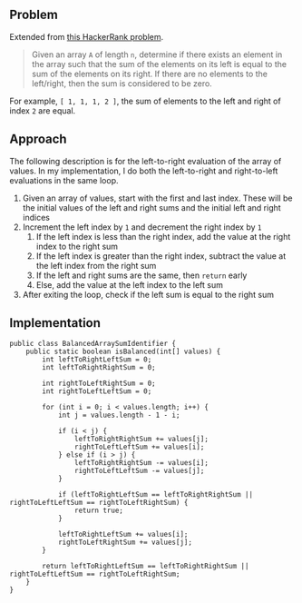 ## Problem

Extended from [this HackerRank problem](https://www.hackerrank.com/challenges/sherlock-and-array).

> Given an array `A` of length `n`, determine if there exists an element in the array such that the sum of the elements on
its left is equal to the sum of the elements on its right.
> If there are no elements to the left/right, then the sum is considered to be zero.

For example, `[ 1, 1, 1, 2 ]`, the sum of elements to the left and right of index `2` are equal.

## Approach

The following description is for the left-to-right evaluation of the array of values. In my implementation, I do both the
left-to-right and right-to-left evaluations in the same loop.

1. Given an array of values, start with the first and last index. These will be the initial values of the left and
   right sums and the initial left and right indices
2. Increment the left index by `1` and decrement the right index by `1`
   1. If the left index is less than the right index, add the value at the right index to the right sum
   2. If the left index is greater than the right index, subtract the value at the left index from the right sum
   3. If the left and right sums are the same, then `return` early
   4. Else, add the value at the left index to the left sum
3. After exiting the loop, check if the left sum is equal to the right sum

## Implementation

<!-- language: lang-java -->

    public class BalancedArraySumIdentifier {
        public static boolean isBalanced(int[] values) {
            int leftToRightLeftSum = 0;
            int leftToRightRightSum = 0;

            int rightToLeftRightSum = 0;
            int rightToLeftLeftSum = 0;

            for (int i = 0; i < values.length; i++) {
                int j = values.length - 1 - i;

                if (i < j) {
                    leftToRightRightSum += values[j];
                    rightToLeftLeftSum += values[i];
                } else if (i > j) {
                    leftToRightRightSum -= values[i];
                    rightToLeftLeftSum -= values[j];
                }

                if (leftToRightLeftSum == leftToRightRightSum || rightToLeftLeftSum == rightToLeftRightSum) {
                    return true;
                }

                leftToRightLeftSum += values[i];
                rightToLeftRightSum += values[j];
            }

            return leftToRightLeftSum == leftToRightRightSum || rightToLeftLeftSum == rightToLeftRightSum;
        }
    }
